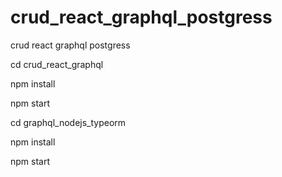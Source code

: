 # crud_react_graphql_postgress
crud react graphql postgress



cd crud_react_graphql


npm install



npm start




cd graphql_nodejs_typeorm



npm install



npm start
